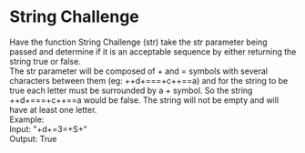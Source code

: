 # String Challenge

Have the function String Challenge (str)
take the str parameter being passed and
determine if it is an acceptable sequence
by either returning the string true or false.  
The str parameter will be composed of + and =
symbols with several characters between them
(eg: ++d+===+c++==a) and for the string
to be true each letter must be surrounded
by a + symbol. So the string ++d+===+c++==a would
be false. The string will not be empty
and will have at least one letter.  
Example:  
Input: "+d+=3=+S+"  
Output: True
